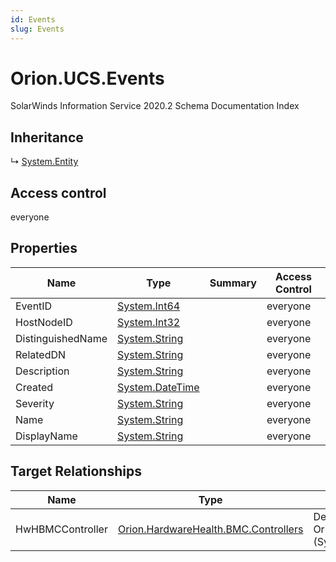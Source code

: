 ```yaml
---
id: Events
slug: Events
---
```


# Orion.UCS.Events

SolarWinds Information Service 2020.2 Schema Documentation Index

## Inheritance

↳ [System.Entity](./../System/Entity)

## Access control

everyone

## Properties

| Name | Type | Summary | Access Control |
| ------ | ------ | ------ | ------ |
| EventID | [System.Int64](https://docs.microsoft.com/en-us/dotnet/api/system.int64) |  | everyone |
| HostNodeID | [System.Int32](https://docs.microsoft.com/en-us/dotnet/api/system.int32) |  | everyone |
| DistinguishedName | [System.String](https://docs.microsoft.com/en-us/dotnet/api/system.string) |  | everyone |
| RelatedDN | [System.String](https://docs.microsoft.com/en-us/dotnet/api/system.string) |  | everyone |
| Description | [System.String](https://docs.microsoft.com/en-us/dotnet/api/system.string) |  | everyone |
| Created | [System.DateTime](https://docs.microsoft.com/en-us/dotnet/api/system.datetime) |  | everyone |
| Severity | [System.String](https://docs.microsoft.com/en-us/dotnet/api/system.string) |  | everyone |
| Name | [System.String](https://docs.microsoft.com/en-us/dotnet/api/system.string) |  | everyone |
| DisplayName | [System.String](https://docs.microsoft.com/en-us/dotnet/api/system.string) |  | everyone |

## Target Relationships

| Name | Type | Notes |
| ------ | ------ | ------ |
| HwHBMCController | [Orion.HardwareHealth.BMC.Controllers](./../Orion.HardwareHealth.BMC/Controllers) | Defined by relationship Orion.UCS.ControllerHostsUCSEvents (System.Reference) |

